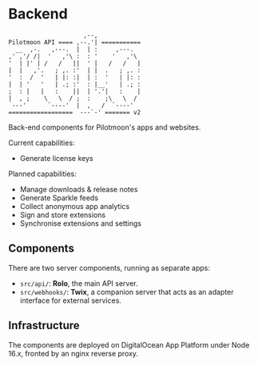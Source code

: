 # Backend

```text
                     ,--,
Pilotmoon API ==== ,--.'| ===========
  __  ,-.   ,---.  |  | :     ,---.
,' ,'/ /|  '   ,'\ :  : '    '   ,'\
'  | |' | /   /   ||  ' |   /   /   |
|  |   ,'.   ; ,. :'  | |  .   ; ,. :
'  :  /  '   | |: :|  | :  '   | |: :
|  | '   '   | .; :'  : |__'   | .; :
;  : |   |   :    ||  | '.'|   :    |
|  , ;    \   \  / ;  :    ;\   \  /
 ---'      `----'  |  ,   /  `----'
==================  ---`-' ======= v2
```

Back-end components for Pilotmoon's apps and websites.

Current capabilities:

- Generate license keys

Planned capabilities:

- Manage downloads & release notes
- Generate Sparkle feeds
- Collect anonymous app analytics
- Sign and store extensions
- Synchronise extensions and settings

## Components

There are two server components, running as separate apps:

- `src/api/`: **Rolo**, the main API server.
- `src/webhooks/`: **Twix**, a companion server that acts as an adapter
  interface for external services.

## Infrastructure

The components are deployed on DigitalOcean App Platform under Node 16.x,
fronted by an nginx reverse proxy.
